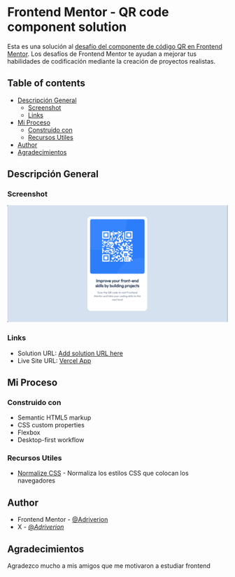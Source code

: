 # Frontend Mentor - QR code component solution

Esta es una solución al [desafío del componente de código QR en Frontend Mentor](https://www.frontendmentor.io/challenges/qr-code-component-iux_sIO_H). Los desafíos de Frontend Mentor te ayudan a mejorar tus habilidades de codificación mediante la creación de proyectos realistas.

## Table of contents

- [Descripción General](#Descripcion-General)
  - [Screenshot](#screenshot)
  - [Links](#links)
- [Mi Proceso](#Mi-proceso)
  - [Construido con](#Construido-con)
  - [Recursos Utiles](#Recursos-Utiles)
- [Author](#author)
- [Agradecimientos](#Agradecimientos)

## Descripción General

### Screenshot

![](./screenshot.png)

### Links

- Solution URL: [Add solution URL here](https://your-solution-url.com)
- Live Site URL: [Vercel App](https://qr-code-component-qi9vkvmb7-adriverions-projects.vercel.app/)

## Mi Proceso

### Construido con

- Semantic HTML5 markup
- CSS custom properties
- Flexbox
- Desktop-first workflow

### Recursos Utiles

- [Normalize CSS](https://necolas.github.io/normalize.css/) - Normaliza los estilos CSS que colocan los navegadores

## Author

- Frontend Mentor - [@Adriverion](https://www.frontendmentor.io/profile/Adriverion)
- X - [@_Adriverion_](https://x.com/_Adriverion_)

## Agradecimientos

Agradezco mucho a mis amigos que me motivaron a estudiar frontend
